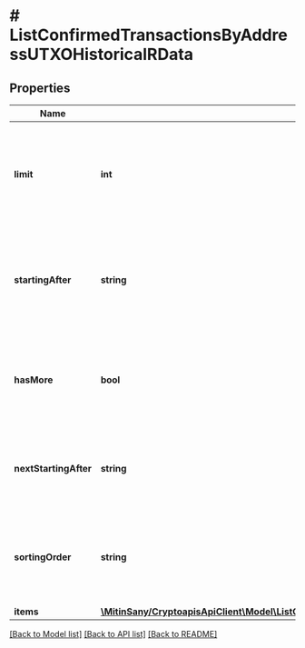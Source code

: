# # ListConfirmedTransactionsByAddressUTXOHistoricalRData

## Properties

Name | Type | Description | Notes
------------ | ------------- | ------------- | -------------
**limit** | **int** | Defines how many items should be returned in the response per page basis. |
**startingAfter** | **string** | Defines the id of the previous listed record id from which the current list should start from. | [optional]
**hasMore** | **bool** | Defines whether or not there are more elements available after this set. |
**nextStartingAfter** | **string** | Defines the id of the next page which the next list should start from. | [optional]
**sortingOrder** | **string** | Defines what the sorting order is either ascending or descending. | [optional]
**items** | [**\MitinSany/CryptoapisApiClient\Model\ListConfirmedTransactionsByAddressUTXOHistoricalRI[]**](ListConfirmedTransactionsByAddressUTXOHistoricalRI.md) |  |

[[Back to Model list]](../../README.md#models) [[Back to API list]](../../README.md#endpoints) [[Back to README]](../../README.md)
